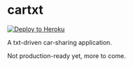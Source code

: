 cartxt
======

[![Deploy to Heroku](https://www.herokucdn.com/deploy/button.png)](https://heroku.com/deploy)

A txt-driven car-sharing application.

Not production-ready yet, more to come.
